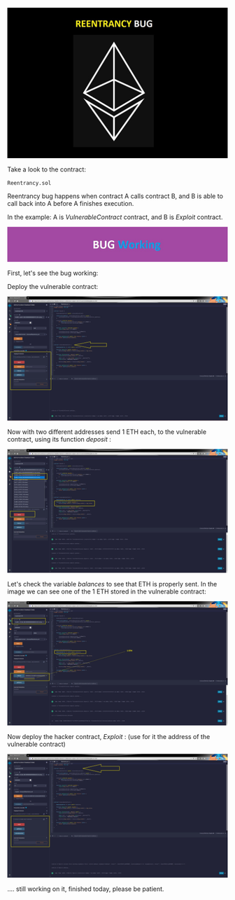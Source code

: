 [![](https://github.com/ethsecurityexamples/Re-entrancy/blob/main/1.jpg)](http:https://github.com/ethsecurityexamples/Re-entrancy/blob/main/1.jpg//)

Take a look to the contract:

    Reentrancy.sol

Reentrancy bug happens when contract A calls contract B, and B is able to call back into A before A finishes execution.

In the example: A is *VulnerableContract* contract, and B is *Exploit* contract.


[![](https://github.com/ethsecurityexamples/Re-entrancy/blob/main/2.jpg)](http:https://github.com/ethsecurityexamples/Re-entrancy/blob/main/2.jpg/)

First, let's see the bug working:

Deploy the vulnerable contract:

[![](https://github.com/ethsecurityexamples/Re-entrancy/blob/main/3.jpg)](http://https://github.com/ethsecurityexamples/Re-entrancy/blob/main/3.jpg)

Now with two different addresses send 1 ETH each, to the vulnerable contract, using its function *deposit* :

[![](https://github.com/ethsecurityexamples/Re-entrancy/blob/main/4.jpg)](http://https://github.com/ethsecurityexamples/Re-entrancy/blob/main/4.jpg)

Let's check the variable *balances* to see that ETH is properly sent.
In the image we can see one of the 1 ETH stored in the vulnerable contract:

[![](https://github.com/ethsecurityexamples/Re-entrancy/blob/main/5.jpg)](http:/https://github.com/ethsecurityexamples/Re-entrancy/blob/main/5.jpg/)

Now deploy the hacker contract, *Exploit* :
(use for it the address of the vulnerable contract)

[![](https://github.com/ethsecurityexamples/Re-entrancy/blob/main/6.jpg)](http://https://github.com/ethsecurityexamples/Re-entrancy/blob/main/6.jpg)




.... still working on it, finished today, please be patient.

